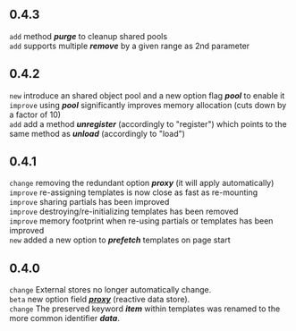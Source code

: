 ## 0.4.3
`add` method ___purge___ to cleanup shared pools<br>
`add` supports multiple ___remove___ by a given range as 2nd parameter<br>

## 0.4.2
`new` introduce an shared object pool and a new option flag ___pool___ to enable it<br>
`improve` using ___pool___ significantly improves memory allocation (cuts down by a factor of 10)<br>
`add` add a method ___unregister___ (accordingly to "register") which points to the same method as ___unload___ (accordingly to "load")<br>

## 0.4.1
`change` removing the redundant option ___proxy___ (it will apply automatically)<br>
`improve` re-assigning templates is now close as fast as re-mounting<br>
`improve` sharing partials has been improved<br>
`improve` destroying/re-initializing templates has been removed<br>
`improve` memory footprint when re-using partials or templates has been improved<br>
`new` added a new option to ___prefetch___ templates on page start

## 0.4.0
`change` External stores no longer automatically change.<br>
`beta` new option field ___<a href="#proxy">proxy</a>___ (reactive data store).<br>
`change` The preserved keyword ___item___ within templates was renamed to the more common identifier ___data___.<br>
